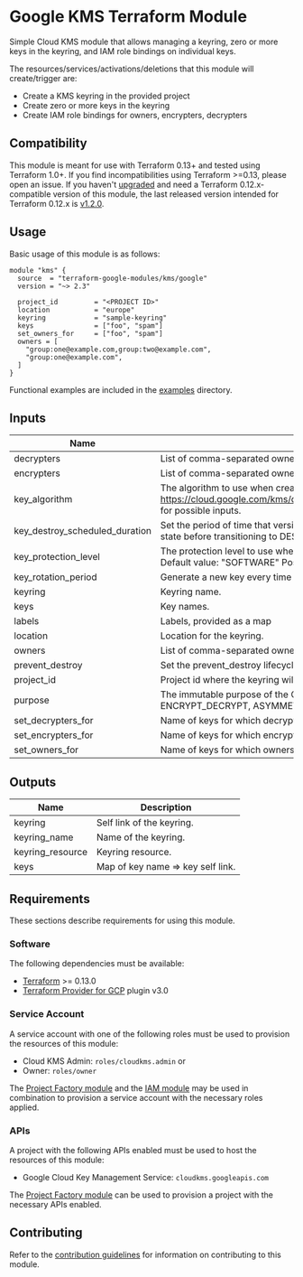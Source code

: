 # Google KMS Terraform Module

Simple Cloud KMS module that allows managing a keyring, zero or more keys in the keyring, and IAM role bindings on individual keys.

The resources/services/activations/deletions that this module will create/trigger are:

- Create a KMS keyring in the provided project
- Create zero or more keys in the keyring
- Create IAM role bindings for owners, encrypters, decrypters

## Compatibility
This module is meant for use with Terraform 0.13+ and tested using Terraform 1.0+. If you find incompatibilities using Terraform >=0.13, please open an issue.
 If you haven't
[upgraded](https://www.terraform.io/upgrade-guides/0-13.html) and need a Terraform
0.12.x-compatible version of this module, the last released version
intended for Terraform 0.12.x is [v1.2.0](https://registry.terraform.io/modules/terraform-google-modules/-kms/google/v1.2.0).

## Usage

Basic usage of this module is as follows:

```hcl
module "kms" {
  source  = "terraform-google-modules/kms/google"
  version = "~> 2.3"

  project_id         = "<PROJECT ID>"
  location           = "europe"
  keyring            = "sample-keyring"
  keys               = ["foo", "spam"]
  set_owners_for     = ["foo", "spam"]
  owners = [
    "group:one@example.com,group:two@example.com",
    "group:one@example.com",
  ]
}
```

Functional examples are included in the
[examples](./examples/) directory.

<!-- BEGINNING OF PRE-COMMIT-TERRAFORM DOCS HOOK -->
## Inputs

| Name | Description | Type | Default | Required |
|------|-------------|------|---------|:--------:|
| decrypters | List of comma-separated owners for each key declared in set\_decrypters\_for. | `list(string)` | `[]` | no |
| encrypters | List of comma-separated owners for each key declared in set\_encrypters\_for. | `list(string)` | `[]` | no |
| key\_algorithm | The algorithm to use when creating a version based on this template. See the https://cloud.google.com/kms/docs/reference/rest/v1/CryptoKeyVersionAlgorithm for possible inputs. | `string` | `"GOOGLE_SYMMETRIC_ENCRYPTION"` | no |
| key\_destroy\_scheduled\_duration | Set the period of time that versions of keys spend in the DESTROY\_SCHEDULED state before transitioning to DESTROYED. | `string` | `null` | no |
| key\_protection\_level | The protection level to use when creating a version based on this template. Default value: "SOFTWARE" Possible values: ["SOFTWARE", "HSM"] | `string` | `"SOFTWARE"` | no |
| key\_rotation\_period | Generate a new key every time this period passes. | `string` | `"7776000s"` | no |
| keyring | Keyring name. | `string` | n/a | yes |
| keys | Key names. | `list(string)` | `[]` | no |
| labels | Labels, provided as a map | `map(string)` | `{}` | no |
| location | Location for the keyring. | `string` | n/a | yes |
| owners | List of comma-separated owners for each key declared in set\_owners\_for. | `list(string)` | `[]` | no |
| prevent\_destroy | Set the prevent\_destroy lifecycle attribute on keys. | `bool` | `true` | no |
| project\_id | Project id where the keyring will be created. | `string` | n/a | yes |
| purpose | The immutable purpose of the CryptoKey. Possible values are ENCRYPT\_DECRYPT, ASYMMETRIC\_SIGN, and ASYMMETRIC\_DECRYPT. | `string` | `"ENCRYPT_DECRYPT"` | no |
| set\_decrypters\_for | Name of keys for which decrypters will be set. | `list(string)` | `[]` | no |
| set\_encrypters\_for | Name of keys for which encrypters will be set. | `list(string)` | `[]` | no |
| set\_owners\_for | Name of keys for which owners will be set. | `list(string)` | `[]` | no |

## Outputs

| Name | Description |
|------|-------------|
| keyring | Self link of the keyring. |
| keyring\_name | Name of the keyring. |
| keyring\_resource | Keyring resource. |
| keys | Map of key name => key self link. |

<!-- END OF PRE-COMMIT-TERRAFORM DOCS HOOK -->

## Requirements

These sections describe requirements for using this module.

### Software

The following dependencies must be available:

- [Terraform](https://www.terraform.io/downloads.html) >= 0.13.0
- [Terraform Provider for GCP][terraform-provider-gcp] plugin v3.0

### Service Account

A service account with one of the following roles must be used to provision
the resources of this module:

- Cloud KMS Admin: `roles/cloudkms.admin` or
- Owner: `roles/owner`

The [Project Factory module][project-factory-module] and the
[IAM module][iam-module] may be used in combination to provision a
service account with the necessary roles applied.

### APIs

A project with the following APIs enabled must be used to host the
resources of this module:

- Google Cloud Key Management Service: `cloudkms.googleapis.com`

The [Project Factory module][project-factory-module] can be used to
provision a project with the necessary APIs enabled.

## Contributing

Refer to the [contribution guidelines](./CONTRIBUTING.md) for
information on contributing to this module.

[iam-module]: https://registry.terraform.io/modules/terraform-google-modules/iam/google
[project-factory-module]: https://registry.terraform.io/modules/terraform-google-modules/project-factory/google
[terraform-provider-gcp]: https://www.terraform.io/docs/providers/google/index.html
[terraform]: https://www.terraform.io/downloads.html
